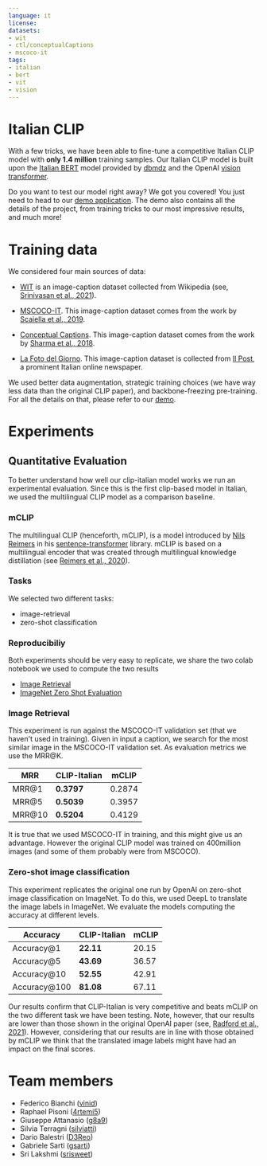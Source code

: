 ```yaml
---
language: it
license: 
datasets:
- wit
- ctl/conceptualCaptions
- mscoco-it
tags:
- italian
- bert
- vit
- vision
---
```


# Italian CLIP

With a few tricks, we have been able to fine-tune a competitive Italian CLIP model with **only 1.4 million** training samples. Our Italian CLIP model is built upon the [Italian BERT](https://huggingface.co/dbmdz/bert-base-italian-xxl-cased) model provided by [dbmdz](https://huggingface.co/dbmdz) and the OpenAI [vision transformer](https://huggingface.co/openai/clip-vit-base-patch32).

Do you want to test our model right away? We got you covered! You just need to head to our [demo application](https://huggingface.co/spaces/clip-italian/clip-italian-demo).
The demo also contains all the details of the project, from training tricks to our most impressive results, and much more!

# Training data

We considered four main sources of data:

+ [WIT](https://github.com/google-research-datasets/wit) is an image-caption dataset collected from Wikipedia (see, 
[Srinivasan et al., 2021](https://arxiv.org/pdf/2103.01913.pdf)).

+ [MSCOCO-IT](https://github.com/crux82/mscoco-it). This image-caption dataset comes from the work by [Scaiella et al., 2019](http://www.ai-lc.it/IJCoL/v5n2/IJCOL_5_2_3___scaiella_et_al.pdf).

+ [Conceptual Captions](https://ai.google.com/research/ConceptualCaptions/). This image-caption dataset comes from 
the work by [Sharma et al., 2018](https://aclanthology.org/P18-1238.pdf).

+ [La Foto del Giorno](https://www.ilpost.it/foto-del-giorno/). This image-caption dataset is collected from [Il Post](https://www.ilpost.it/), a prominent Italian online newspaper.

We used better data augmentation, strategic training choices (we have way less data than the original CLIP paper), and backbone-freezing pre-training. For all the details on that, please refer to our [demo](https://huggingface.co/spaces/clip-italian/clip-italian-demo).

# Experiments

## Quantitative Evaluation

To better understand how well our clip-italian model works we run an experimental evaluation. Since this is the first clip-based model in Italian, we used the multilingual CLIP model as a comparison baseline. 

### mCLIP

The multilingual CLIP (henceforth, mCLIP), is a model introduced by [Nils Reimers](https://www.sbert.net/docs/pretrained_models.html) in his
[sentence-transformer](https://www.sbert.net/index.html) library. mCLIP is based on a multilingual encoder
that was created through multilingual knowledge distillation (see [Reimers et al., 2020](https://aclanthology.org/2020.emnlp-main.365/)).

### Tasks

We selected two different tasks: 
+ image-retrieval 
+ zero-shot classification

### Reproducibiliy

Both experiments should be very easy to replicate, we share the two colab notebook we used to compute the two results

+ [Image Retrieval](https://colab.research.google.com/drive/1bLVwVKpAndpEDHqjzxVPr_9nGrSbuOQd?usp=sharing)
+ [ImageNet Zero Shot Evaluation](https://colab.research.google.com/drive/1zfWeVWY79XXH63Ci-pk8xxx3Vu_RRgW-?usp=sharing)


### Image Retrieval

This experiment is run against the MSCOCO-IT validation set (that we haven't used in training). Given in input
a caption, we search for the most similar image in the MSCOCO-IT validation set. As evaluation metrics
we use the MRR@K.

| MRR             | CLIP-Italian | mCLIP |
| --------------- | ------------ |-------|
| MRR@1           | **0.3797**   | 0.2874|   
| MRR@5           | **0.5039**   | 0.3957|
| MRR@10          | **0.5204**   | 0.4129|

It is true that we used MSCOCO-IT in training, and this might give us an advantage. However the original CLIP model was trained
on 400million images (and some of them probably were from MSCOCO).


### Zero-shot image classification

This experiment replicates the original one run by OpenAI on zero-shot image classification on ImageNet. 
To do this, we used DeepL to translate the image labels in ImageNet. We evaluate the models computing the accuracy at different levels. 


| Accuracy        | CLIP-Italian | mCLIP |
| --------------- | ------------ |-------|
| Accuracy@1      |  **22.11**   | 20.15 |   
| Accuracy@5      |  **43.69**   | 36.57 |
| Accuracy@10     |  **52.55**   | 42.91 |
| Accuracy@100    |  **81.08**   | 67.11 |

Our results confirm that CLIP-Italian is very competitive and beats mCLIP on the two different task
we have been testing. Note, however, that our results are lower than those shown in the original OpenAI
paper (see, [Radford et al., 2021](https://arxiv.org/abs/2103.00020)). However, considering that our results are in line with those obtained by mCLIP we think that 
the translated image labels might have had an impact on the final scores.


# Team members
- Federico Bianchi ([vinid](https://huggingface.co/vinid))
- Raphael Pisoni ([4rtemi5](https://huggingface.co/4rtemi5))
- Giuseppe Attanasio ([g8a9](https://huggingface.co/g8a9))
- Silvia Terragni ([silviatti](https://huggingface.co/silviatti))
- Dario Balestri ([D3Reo](https://huggingface.co/D3Reo))
- Gabriele Sarti ([gsarti](https://huggingface.co/gsarti))
- Sri Lakshmi ([srisweet](https://huggingface.co/srisweet))